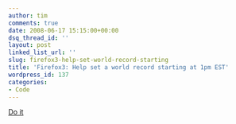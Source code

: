 ```yaml
---
author: tim
comments: true
date: 2008-06-17 15:15:00+00:00
dsq_thread_id: ''
layout: post
linked_list_url: ''
slug: firefox3-help-set-world-record-starting
title: 'Firefox3: Help set a world record starting at 1pm EST'
wordpress_id: 137
categories:
- Code
---
```


[Do it](http://www.spreadfirefox.com/en-US/worldrecord/)